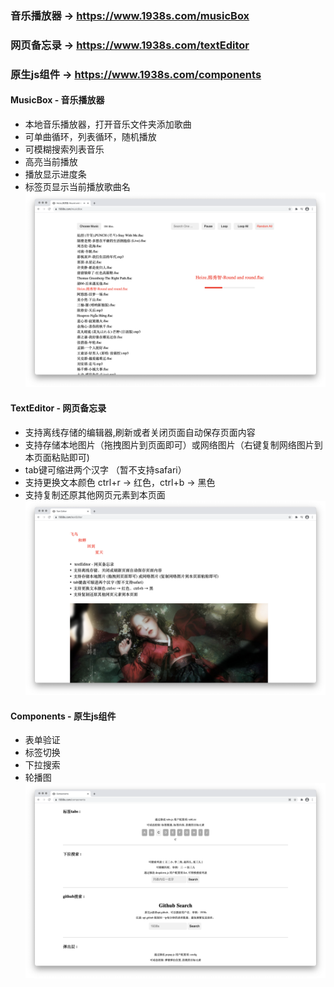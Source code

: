 ### 音乐播放器 -> https://www.1938s.com/musicBox
### 网页备忘录 -> https://www.1938s.com/textEditor
### 原生js组件 -> https://www.1938s.com/components

#### MusicBox - 音乐播放器
- 本地音乐播放器，打开音乐文件夹添加歌曲
- 可单曲循环，列表循环，随机播放
- 可模糊搜索列表音乐
- 高亮当前播放
- 播放显示进度条
- 标签页显示当前播放歌曲名
![musicBox](MusicBox/m-preview.png)

#### TextEditor - 网页备忘录
- 支持离线存储的编辑器,刷新或者关闭页面自动保存页面内容
- 支持存储本地图片（拖拽图片到页面即可）或网络图片（右键复制网络图片到本页面粘贴即可)
- tab键可缩进两个汉字 （暂不支持safari）
- 支持更换文本颜色 ctrl+r → 红色，ctrl+b → 黑色
- 支持复制还原其他网页元素到本页面
![textEditor](TextEditor/m-preview.png)

#### Components - 原生js组件
- 表单验证
- 标签切换
- 下拉搜索
- 轮播图
![components](Components/c-preview.png)
